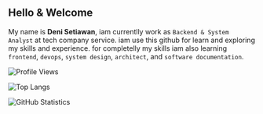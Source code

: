 ## Hello & Welcome

My name is **Deni Setiawan**, iam currentlly work as `Backend & System Analyst` at tech company service. iam use this github for learn and exploring my skills and experience. for completelly my skills iam also learning `frontend`, `devops`, `system design`, `architect`, and `software documentation`.



![Profile Views](https://komarev.com/ghpvc/?username=denitiawan&label=Profile%20Views&color=0e75b6&style=flat)

![Top Langs](https://github-readme-stats.vercel.app/api/top-langs/?username=denitiawan&layout=compact)

![GitHub Statistics](https://github-readme-stats.vercel.app/api?username=denitiawan&show_icons=true)

